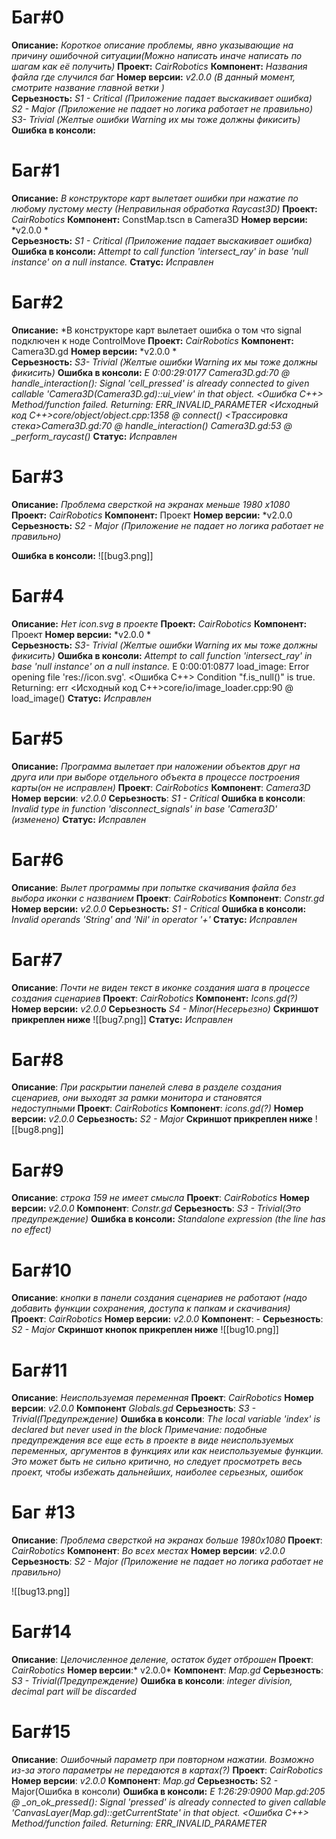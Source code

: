 
# Баг#0
**Описание:** *Короткое описание проблемы, явно указывающие на причину ошибочной ситуации(Можно написать иначе написать по шагам как её получить)*
**Проект:** *CairRobotics*
**Компонент:** *Названия файла где случился баг*
**Номер версии:** *v2.0.0 (В данный момент, смотрите название главной ветки )*   
**Серьезность:** 
*S1 - Critical (Приложение падает выскакивает ошибка)*  
*S2 - Major (Приложение не падает но логика работает не правильно)*   
*S3- Trivial (Желтые ошибки Warning их мы тоже должны фикисить)*
**Ошибка в консоли:**

# Баг#1
**Описание:** *В конструкторе карт вылетает ошибки при нажатие по любому пустому месту (Неправильная обработка Raycast3D)*
**Проект:** *CairRobotics*
**Компонент:** ConstMap.tscn в Camera3D
**Номер версии:** *v2.0.0 *   
**Серьезность:** 
*S1 - Critical (Приложение падает выскакивает ошибка)*  
**Ошибка в консоли:** *Attempt to call function 'intersect_ray' in base 'null instance' on a null instance.*
**Статус:** *Исправлен*
# Баг#2
**Описание:** *В конструкторе карт вылетает ошибка о том что signal подключен к ноде ControlMove
**Проект:** *CairRobotics*
**Компонент:** Camera3D.gd
**Номер версии:** *v2.0.0 *   
**Серьезность:** 
*S3- Trivial (Желтые ошибки Warning их мы тоже должны фикисить)*
**Ошибка в консоли:** *E 0:00:29:0177   Camera3D.gd:70 @ handle_interaction(): Signal 'cell_pressed' is already connected to given callable 'Camera3D(Camera3D.gd)::ui_view' in that object.
  <Ошибка C++>   Method/function failed. Returning: ERR_INVALID_PARAMETER
  <Исходный код C++>core/object/object.cpp:1358 @ connect()
  <Трассировка стека>Camera3D.gd:70 @ handle_interaction()
				 Camera3D.gd:53 @ _perform_raycast()*
**Статус:** *Исправлен*

# Баг#3
**Описание:** *Проблема сверсткой на экранах меньше 1980 x1080*
**Проект:** *CairRobotics*
**Компонент:** Проект
**Номер версии:** *v2.0.0  
**Серьезность:** *S2 - Major (Приложение не падает но логика работает не правильно)*   

**Ошибка в консоли:**
![[bug3.png]]

# Баг#4
**Описание:** *Нет icon.svg в проекте* 
**Проект:** *CairRobotics*
**Компонент:** Проект
**Номер версии:** *v2.0.0 *   
**Серьезность:** 
*S3- Trivial (Желтые ошибки Warning их мы тоже должны фикисить)* 
**Ошибка в консоли:** *Attempt to call function 'intersect_ray' in base 'null instance' on a null instance.*
E 0:00:01:0877   load_image: Error opening file 'res://icon.svg'.
  <Ошибка C++>   Condition "f.is_null()" is true. Returning: err
  <Исходный код C++>core/io/image_loader.cpp:90 @ load_image()
**Статус:** *Исправлен*

# Баг#5 
**Описание:** *Программа вылетает при наложении объектов друг на друга или при выборе отдельного объекта в процессе построения карты(он не исправлен)* 
**Проект**: *CairRobotics* 
**Компонент**: *Camera3D* 
**Номер** **версии**: *v2.0.0*
**Серьезность**: *S1 - Critical* 
**Ошибка в консоли**: *Invalid type in function 'disconnect_signals' in base 'Camera3D' (изменено)*
**Статус:** *Исправлен*

# Баг#6
**Описание**: *Вылет программы при попытке скачивания файла без выбора иконки с названием*
**Проект**: *CairRobotics*
**Компонент**: *Constr.gd*
**Номер версии:** *v2.0.0*
**Серьезность:** *S1 - Critical*
**Ошибка в консоли:** *Invalid operands 'String' and 'Nil' in operator '+'*
**Статус:** *Исправлен*
# Баг#7
**Описание**: *Почти не виден текст в иконке создания шага в процессе создания сценариев*
**Проект**: *CairRobotics*
**Компонент:** *Icons.gd(?)*
**Номер версии:** *v2.0.0*
**Серьезность** *S4 - Minor(Несерьезно)*
**Скриншот прикреплен ниже**
![[bug7.png]]
**Статус:** *Исправлен*
# Баг#8 
**Описание**: *При раскрытии панелей слева в разделе создания сценариев, они выходят за рамки монитора и становятся недоступными*
**Проект**: *CairRobotics*
**Компонент**: *icons.gd(?)*
**Номер версии:** *v2.0.0*
**Серьезность:** *S2 - Major*
**Скриншот прикреплен ниже**
![[bug8.png]]

# Баг#9 
**Описание**: *строка 159 не имеет смысла*
**Проект**: *CairRobotics*
**Номер версии:** *v2.0.0*
**Компонент**: *Constr.gd*
**Серьезность**: *S3 - Trivial(Это предупреждение)*
**Ошибка в консоли:** *Standalone expression (the line has no effect)*

# Баг#10
**Описание**: *кнопки в панели создания сценариев не работают (надо добавить функции сохранения, доступа к папкам и скачивания)*
**Проект**: *CairRobotics*
**Номер версии:** *v2.0.0*
**Компонент**: - 
**Серьезность**: *S2 - Major*
**Скриншот кнопок прикреплен ниже**
![[bug10.png]]

# Баг#11
**Описание**: *Неиспользуемая переменная*
**Проект**: *CairRobotics*
**Номер версии**: *v2.0.0*
**Компонент** *Globals.gd*
**Серьезность**: *S3 - Trivial(Предупреждение)*
**Ошибка в консоли**: *The local variable 'index' is declared but never used in the block
Примечание: подобные предупреждения все еще есть в проекте в виде неиспользуемых переменных, аргументов в функциях или как неиспользуемые функции. Это может быть не сильно критично, но следует просмотреть весь проект, чтобы избежать дальнейших, наиболее серьезных, ошибок*

# Баг #13

**Описание**: *Проблема сверсткой на экранах больше 1980x1080*
**Проект**: *CairRobotics*
**Компонент**: *Во всех местах*
**Номер версии**: *v2.0.0*
**Серьезность**: *S2 - Major (Приложение не падает но логика работает не правильно)*

![[bug13.png]]


# Баг#14 
**Описание**: *Целочисленное деление, остаток будет отброшен*
**Проект**: *CairRobotics*
**Номер версии**:* v2.0.0*
**Компонент**: *Map.gd*
**Серьезность**: *S3 - Trivial(Предупреждение)*
**Ошибка в консоли**: *integer division, decimal part will be discarded*

# Баг#15
**Описание**: *Ошибочный параметр при повторном нажатии. Возможно из-за этого параметры не передаются в картах(?)*
**Проект**: *CairRobotics*
**Номер версии**: *v2.0.0*
**Компонент**: *Map.gd*
**Серьезность:** S2 - Major(Ошибка в консоли)
**Ошибка в консоли:** *E 1:26:29:0900   Map.gd:205 @ _on_ok_pressed(): Signal 'pressed' is already connected to given callable 'CanvasLayer(Map.gd)::getCurrentState' in that object.
  <Ошибка C++>   Method/function failed. Returning: ERR_INVALID_PARAMETER*
